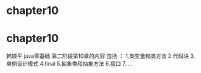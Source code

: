 # chapter10
# chapter10

韩顺平 java零基础
第二阶段第10章的内容
包括 ：
1.类变量和类方法
2.代码块
3.单例设计模式
4.final
5.抽象类和抽象方法
6.接口
7.....
